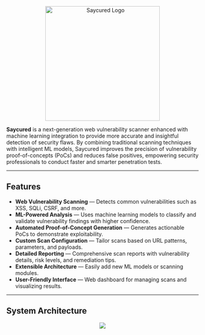 <p align="center">
  <img src="https://i.postimg.cc/HLTgvH8y/Gemini-Generated-Image-a9s90ga9s90ga9s9.jpg" alt="Saycured Logo" width="300" />
</p>


**Saycured** is a next-generation web vulnerability scanner enhanced with machine learning integration to provide more accurate and insightful detection of security flaws. By combining traditional scanning techniques with intelligent ML models, Saycured improves the precision of vulnerability proof-of-concepts (PoCs) and reduces false positives, empowering security professionals to conduct faster and smarter penetration tests.

---

## Features

- **Web Vulnerability Scanning** — Detects common vulnerabilities such as XSS, SQLi, CSRF, and more.
- **ML-Powered Analysis** — Uses machine learning models to classify and validate vulnerability findings with higher confidence.
- **Automated Proof-of-Concept Generation** — Generates actionable PoCs to demonstrate exploitability.
- **Custom Scan Configuration** — Tailor scans based on URL patterns, parameters, and payloads.
- **Detailed Reporting** — Comprehensive scan reports with vulnerability details, risk levels, and remediation tips.
- **Extensible Architecture** — Easily add new ML models or scanning modules.
- **User-Friendly Interface** — Web dashboard for managing scans and visualizing results.
  
---

## System Architecture
<p align="center">
<img src="https://i.postimg.cc/0j2Q2ghr/Django-Web-App.png"/>
</p>

